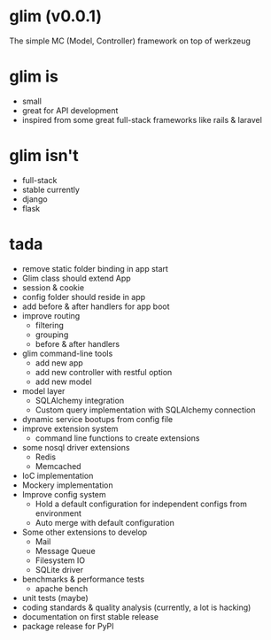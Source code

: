 glim (v0.0.1)
====

The simple MC (Model, Controller) framework on top of werkzeug

glim is
=======
- small
- great for API development
- inspired from some great full-stack frameworks like rails & laravel

glim isn't
==========
- full-stack
- stable currently
- django
- flask

tada
====

- remove static folder binding in app start
- Glim class should extend App
- session & cookie
- config folder should reside in app
- add before & after handlers for app boot
- improve routing
    + filtering
    + grouping
    + before & after handlers
- glim command-line tools
    + add new app
    + add new controller with restful option
    + add new model
- model layer 
    + SQLAlchemy integration
    + Custom query implementation with SQLAlchemy connection
- dynamic service bootups from config file
- improve extension system
    + command line functions to create extensions
- some nosql driver extensions
    + Redis
    + Memcached
- IoC implementation
- Mockery implementation
- Improve config system    
    + Hold a default configuration for independent configs from environment
    +  Auto merge with default configuration
- Some other extensions to develop
    + Mail
    + Message Queue
    + Filesystem IO
    + SQLite driver
- benchmarks & performance tests
    + apache bench
- unit tests (maybe)
- coding standards & quality analysis (currently, a lot is hacking)
- documentation on first stable release
- package release for PyPI
